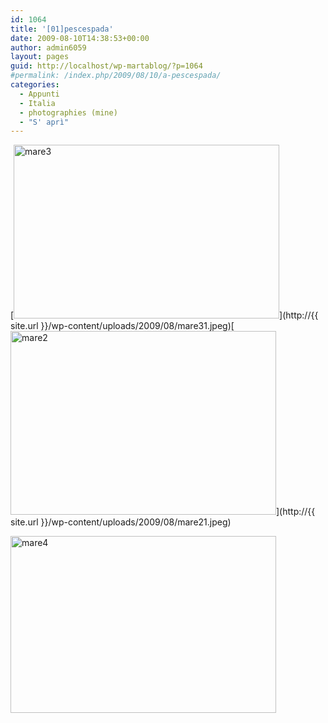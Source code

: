 ```yaml
---
id: 1064
title: '[01]pescespada'
date: 2009-08-10T14:38:53+00:00
author: admin6059
layout: pages
guid: http://localhost/wp-martablog/?p=1064
#permalink: /index.php/2009/08/10/a-pescespada/
categories:
  - Appunti
  - Italia
  - photographies (mine)
  - "S' aprì"
---
```

[<img class="aligncenter size-full wp-image-1981" title="mare3" src="http://{{ site.url }}/wp-content/uploads/2009/08/mare31.jpeg" alt="mare3" width="425" height="278" srcset="http://{{ site.url }}/wp-content/uploads/2009/08/mare31.jpeg 425w, http://{{ site.url }}/wp-content/uploads/2009/08/mare31-300x196.jpeg 300w" sizes="(max-width: 425px) 100vw, 425px" />](http://{{ site.url }}/wp-content/uploads/2009/08/mare31.jpeg)[<img class="aligncenter size-full wp-image-1982" title="mare2" src="http://{{ site.url }}/wp-content/uploads/2009/08/mare21.jpeg" alt="mare2" width="425" height="294" srcset="http://{{ site.url }}/wp-content/uploads/2009/08/mare21.jpeg 425w, http://{{ site.url }}/wp-content/uploads/2009/08/mare21-300x208.jpeg 300w" sizes="(max-width: 425px) 100vw, 425px" />](http://{{ site.url }}/wp-content/uploads/2009/08/mare21.jpeg)

<p style="text-align: center;">
  <p>
    <a href="http://{{ site.url }}/wp-content/uploads/2009/08/mare41.jpeg"><img class="aligncenter size-full wp-image-1980" title="mare4" src="http://{{ site.url }}/wp-content/uploads/2009/08/mare41.jpeg" alt="mare4" width="425" height="283" srcset="http://{{ site.url }}/wp-content/uploads/2009/08/mare41.jpeg 425w, http://{{ site.url }}/wp-content/uploads/2009/08/mare41-300x200.jpeg 300w" sizes="(max-width: 425px) 100vw, 425px" /></a>
  </p>
  
  <p style="text-align: center;">
    <p style="text-align: center;">